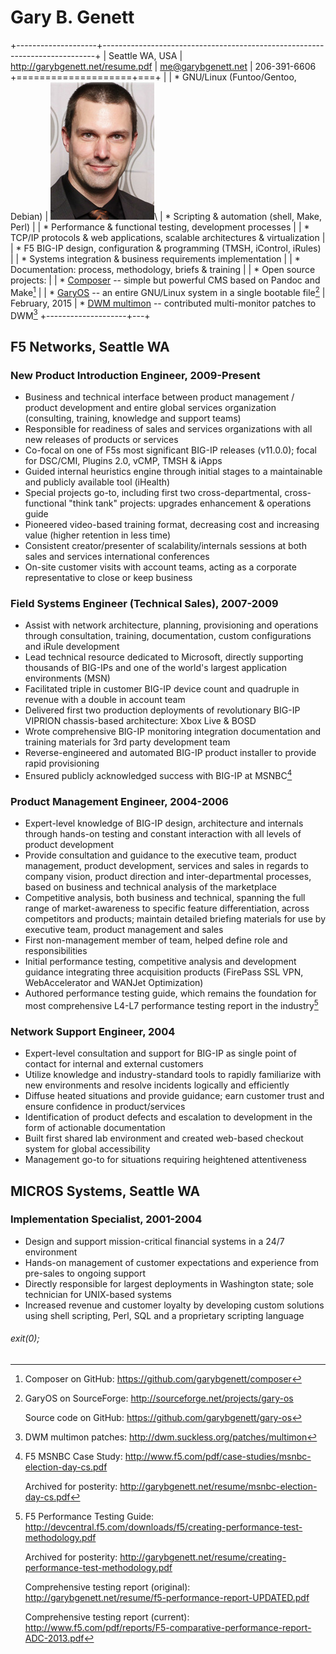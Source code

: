 ﻿<!-- % Resume for Gary B. Genett -->
<!-- % Gary B. Genett -->
<!-- % v1.4 (2015-02-02) -->
<!-- ############################################################### -->

# Gary B. Genett

[Composer]: https://github.com/garybgenett/composer
[GaryOS]: http://sourceforge.net/projects/gary-os
[DWM multimon]: http://dwm.suckless.org/patches/multimon

+--------------------+----------------------------------------------------------------------------+
| Seattle WA, USA    | <http://garybgenett.net/resume.pdf> \| <me@garybgenett.net> \| 206-391-6606
+====================+===+
| []()               | * GNU/Linux (Funtoo/Gentoo, Debian)
| ![](_profile.jpg)\ | * Scripting & automation (shell, Make, Perl)
|                    | * Performance & functional testing, development processes
|                    | * TCP/IP protocols & web applications, scalable architectures & virtualization
|                    | * F5 BIG-IP design, configuration & programming (TMSH, iControl, iRules)
|                    | * Systems integration & business requirements implementation
|                    | * Documentation: process, methodology, briefs & training
|                    | * Open source projects:
|                    |     * [Composer] -- simple but powerful CMS based on Pandoc and Make[^composer]
|                    |     * [GaryOS] -- an entire GNU/Linux system in a single bootable file[^gary-os]
| February, 2015     |     * [DWM multimon] -- contributed multi-monitor patches to DWM[^dwm]
+--------------------+---+

[^composer]: Composer on GitHub: <https://github.com/garybgenett/composer>
[^gary-os]: GaryOS on SourceForge: <http://sourceforge.net/projects/gary-os>

	Source code on GitHub: <https://github.com/garybgenett/gary-os>

[^dwm]: DWM multimon patches: <http://dwm.suckless.org/patches/multimon>

<!-- ########################### -->
## F5 Networks, Seattle WA

### New Product Introduction Engineer, 2009-Present
  * Business and technical interface between product management / product development and entire global services organization (consulting, training, knowledge and support teams)
  * Responsible for readiness of sales and services organizations with all new releases of products or services
  * Co-focal on one of F5s most significant BIG-IP releases (v11.0.0); focal for DSC/CMI, Plugins 2.0, vCMP, TMSH & iApps
  * Guided internal heuristics engine through initial stages to a maintainable and publicly available tool (iHealth)
  * Special projects go-to, including first two cross-departmental, cross-functional "think tank" projects: upgrades enhancement & operations guide
  * Pioneered video-based training format, decreasing cost and increasing value (higher retention in less time)
  * Consistent creator/presenter of scalability/internals sessions at both sales and services international conferences
  * On-site customer visits with account teams, acting as a corporate representative to close or keep business

### Field Systems Engineer (Technical Sales), 2007-2009
  * Assist with network architecture, planning, provisioning and operations through consultation, training, documentation, custom configurations and iRule development
  * Lead technical resource dedicated to Microsoft, directly supporting thousands of BIG-IPs and one of the world's largest application environments (MSN)
  * Facilitated triple in customer BIG-IP device count and quadruple in revenue with a double in account team
  * Delivered first two production deployments of revolutionary BIG-IP VIPRION chassis-based architecture: Xbox Live & BOSD
  * Wrote comprehensive BIG-IP monitoring integration documentation and training materials for 3rd party development team
  * Reverse-engineered and automated BIG-IP product installer to provide rapid provisioning
  * Ensured publicly acknowledged success with BIG-IP at MSNBC[^msnbc]

[^msnbc]: F5 MSNBC Case Study: <http://www.f5.com/pdf/case-studies/msnbc-election-day-cs.pdf>

	Archived for posterity: <http://garybgenett.net/resume/msnbc-election-day-cs.pdf>

### Product Management Engineer, 2004-2006
  * Expert-level knowledge of BIG-IP design, architecture and internals through hands-on testing and constant interaction with all levels of product development
  * Provide consultation and guidance to the executive team, product management, product development, services and sales in regards to company vision, product direction and inter-departmental processes, based on business and technical analysis of the marketplace
  * Competitive analysis, both business and technical, spanning the full range of market-awareness to specific feature differentiation, across competitors and products; maintain detailed briefing materials for use by executive team, product management and sales
  * First non-management member of team, helped define role and responsibilities
  * Initial performance testing, competitive analysis and development guidance integrating three acquisition products (FirePass SSL VPN, WebAccelerator and WANJet Optimization)
  * Authored performance testing guide, which remains the foundation for most comprehensive L4-L7 performance testing report in the industry[^performance]

[^performance]: F5 Performance Testing Guide: <http://devcentral.f5.com/downloads/f5/creating-performance-test-methodology.pdf>

	Archived for posterity: <http://garybgenett.net/resume/creating-performance-test-methodology.pdf>

	Comprehensive testing report (original): <http://garybgenett.net/resume/f5-performance-report-UPDATED.pdf>

	Comprehensive testing report (current): <http://www.f5.com/pdf/reports/F5-comparative-performance-report-ADC-2013.pdf>

### Network Support Engineer, 2004
  * Expert-level consultation and support for BIG-IP as single point of contact for internal and external customers
  * Utilize knowledge and industry-standard tools to rapidly familiarize with new environments and resolve incidents logically and efficiently
  * Diffuse heated situations and provide guidance; earn customer trust and ensure confidence in product/services
  * Identification of product defects and escalation to development in the form of actionable documentation
  * Built first shared lab environment and created web-based checkout system for global accessibility
  * Management go-to for situations requiring heightened attentiveness

<!-- ########################### -->
## MICROS Systems, Seattle WA

### Implementation Specialist, 2001-2004
  * Design and support mission-critical financial systems in a 24/7 environment
  * Hands-on management of customer expectations and experience from pre-sales to ongoing support
  * Directly responsible for largest deployments in Washington state; sole technician for UNIX-based systems
  * Increased revenue and customer loyalty by developing custom solutions using shell scripting, Perl, SQL and a proprietary scripting language

<!-- ############################################################### -->
###### exit(0);
<!-- ############################################################### -->

